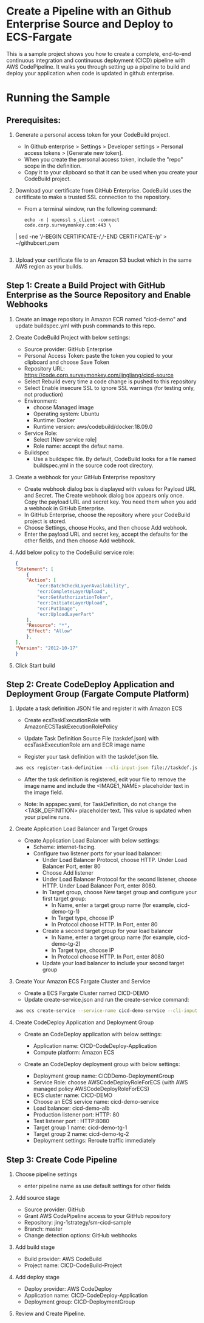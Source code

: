 # Create a Pipeline with an Github Enterprise Source and Deploy to ECS-Fargate
This is a sample project shows you how to create a complete, end-to-end continuous integration and continuous deployment (CICD) pipeline with AWS CodePipeline. It walks you through setting up a pipeline to build and deploy your application when code is updated in github enterprise.

# Running the Sample

## Prerequisites:

1. Generate a personal access token for your CodeBuild project.  
    * In Github enterprise > Settings > Developer settings > Personal access tokens > [Generate new token].
    * When you create the personal access token, include the "repo" scope in the definition.
    * Copy it to your clipboard so that it can be used when you create your CodeBuild project.

1. Download your certificate from GitHub Enterprise. CodeBuild uses the certificate to make a trusted SSL connection to the repository.
    * From a terminal window, run the following command:

      ```
      echo -n | openssl s_client -connect code.corp.surveymonkey.com:443 \
    | sed -ne '/-BEGIN CERTIFICATE-/,/-END CERTIFICATE-/p' > ~/githubcert.pem
      ```
1. Upload your certificate file to an Amazon S3 bucket which in the same AWS region as your builds.

## Step 1: Create a Build Project with GitHub Enterprise as the Source Repository and Enable Webhooks

1. Create an image repository in Amazon ECR named "cicd-demo" and update buildspec.yml with push commands to this repo.

1. Create CodeBuild Project with below settings:
    * Source provider: GitHub Enterprise
    * Personal Access Token: paste the token you copied to your clipboard and choose Save Token
    * Repository URL: https://code.corp.surveymonkey.com/jingliang/cicd-source
    * Select Rebuild every time a code change is pushed to this repository
    * Select Enable insecure SSL to ignore SSL warnings  (for testing only, not production)
    * Environment: 
        * choose Managed image
        * Operating system: Ubuntu
        * Runtime: Docker
        * Runtime version: aws/codebuild/docker:18.09.0
    * Service Role:
        * Select [New service role]
        * Role name: accept the defaut name.
    * Buildspec
        * Use a buildspec file. By default, CodeBuild looks for a file named buildspec.yml in the source code root directory.

1. Create a webhook for your GitHub Enterprise repository
    * Create webhook dialog box is displayed with values for Payload URL and Secret. The Create webhook dialog box appears only once. Copy the payload URL and secret key. You need them when you add a webhook in GitHub Enterprise.
    * In GitHub Enterprise, choose the repository where your CodeBuild project is stored.
    * Choose Settings, choose Hooks, and then choose Add webhook.
    * Enter the payload URL and secret key, accept the defaults for the other fields, and then choose Add webhook.

1. Add below policy to the CodeBuild service role:

    ```json
    {
    "Statement": [
        {
        "Action": [
            "ecr:BatchCheckLayerAvailability",
            "ecr:CompleteLayerUpload",
            "ecr:GetAuthorizationToken",
            "ecr:InitiateLayerUpload",
            "ecr:PutImage",
            "ecr:UploadLayerPart"
        ],
        "Resource": "*",
        "Effect": "Allow"
        },
    ],
    "Version": "2012-10-17"
    }

    ```
1. Click Start build

## Step 2: Create CodeDeploy Application and Deployment Group (Fargate Compute Platform)

1. Update a task definition JSON file and register it with Amazon ECS

    * Create ecsTaskExecutionRole with AmazonECSTaskExecutionRolePolicy

    * Update Task Definition Source File (taskdef.json) with ecsTaskExecutionRole arn and ECR image name

    * Register your task definition with the taskdef.json file.

    ```bash
    aws ecs register-task-definition --cli-input-json file://taskdef.json
    ```

    * After the task definition is registered, edit your file to remove the image name and include the <IMAGE1_NAME> placeholder text in the image field.

    * Note: In appspec.yaml, for TaskDefinition, do not change the <TASK_DEFINITION> placeholder text. This value is updated when your pipeline runs.

1.  Create Application Load Balancer and Target Groups

    * Create Application Load Balancer with below settings:
        * Scheme: internet-facing.
        * Configure two listener ports for your load balancer:
            * Under Load Balancer Protocol, choose HTTP. Under Load Balancer Port, enter 80
            * Choose Add listener
            * Under Load Balancer Protocol for the second listener, choose HTTP. Under Load Balancer Port, enter 8080.
            * In Target group, choose New target group and configure your first target group:
                * In Name, enter a target group name (for example, cicd-demo-tg-1)
                * In Target type, choose IP
                * In Protocol choose HTTP. In Port, enter 80
            * Create a second target group for your load balancer
                * In Name, enter a target group name (for example, cicd-demo-tg-2)
                * In Target type, choose IP
                * In Protocol choose HTTP. In Port, enter 8080
            * Update your load balancer to include your second target group

1. Create Your Amazon ECS Fargate Cluster and Service
    * Create a ECS Fargate Cluster named CICD-DEMO
    * Update create-service.json and run the create-service command:

    ```bash
    aws ecs create-service --service-name cicd-demo-service --cli-input-json file://create-service.json
    ```
1. Create CodeDeploy Application and Deployment Group
    * Create an CodeDeploy application with below settings:
        * Application name: CICD-CodeDeploy-Application
        * Compute platform: Amazon ECS

    * Create an CodeDeploy deployment group with below settings:
        * Deployment group name: CICDDemo-DeploymentGroup
        * Service Role: choose AWSCodeDeployRoleForECS (with AWS managed policy AWSCodeDeployRoleForECS)
        * ECS cluster name: CICD-DEMO
        * Choose an ECS service name: cicd-demo-service
        * Load balancer: cicd-demo-alb
        * Production listener port: HTTP: 80
        * Test listener port : HTTP:8080
        * Target group 1 name: cicd-demo-tg-1
        * Target group 2 name: cicd-demo-tg-2
        * Deployment settings: Reroute traffic immediately

## Step 3: Create Code Pipeline

1. Choose pipeline settings
    * enter pipeline name as use default settings for other fields

1. Add source stage
    * Source provider: GitHub
    * Grant AWS CodePipeline access to your GitHub repository
    * Repository: jing-1strategy/sm-cicd-sample
    * Branch: master
    * Change detection options: GitHub webhooks

1. Add build stage
    * Build provider: AWS CodeBuild
    * Project name: CICD-CodeBuild-Project

1. Add deploy stage
    * Deploy provider: AWS CodeDeploy
    * Application name: CICD-CodeDeploy-Application
    * Deployment group: CICD-DeploymentGroup

1. Review and Create Pipeline.